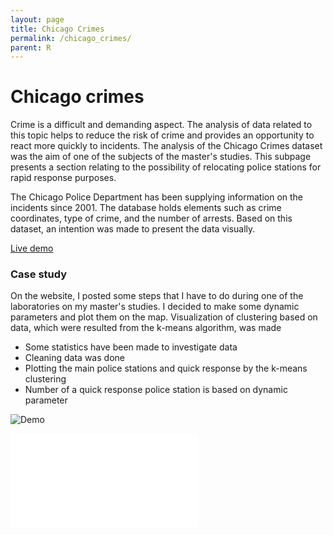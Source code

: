 ```yaml
---
layout: page
title: Chicago Crimes
permalink: /chicago_crimes/
parent: R
---
```


# Chicago crimes
Crime is a difficult and demanding aspect. The analysis of data related to this topic helps to reduce the risk of crime and provides an opportunity to react more quickly to incidents. The analysis of the Chicago Crimes dataset was the aim of one of the subjects of the master's studies. This subpage presents a section relating to the possibility of relocating police stations for rapid response purposes.

The Chicago Police Department has been supplying information on the incidents since 2001. The database holds elements such as crime coordinates, type of crime, and the number of arrests. Based on this dataset, an intention was made to present the data visually.

[Live demo](https://kamil-kandzia.shinyapps.io/portfolio/)

### Case study
On the website, I posted some steps that I have to do during one of the laboratories on my master's studies. I decided to make some dynamic parameters and plot them on the map. Visualization of clustering based on data, which were resulted from the k-means algorithm, was made
* Some statistics have been made to investigate data
* Cleaning data was done
* Plotting the main police stations and quick response by the k-means clustering
* Number of a quick response police station is based on dynamic parameter

![Demo]({{site.url}}/assets/images/chicago_crimes_files/crimes.gif)

<embed src="{{site.url}}/assets/images/chicago_crimes_files/chicago_crimes.pdf" width="auto" height="auto" 
 type="application/pdf">
